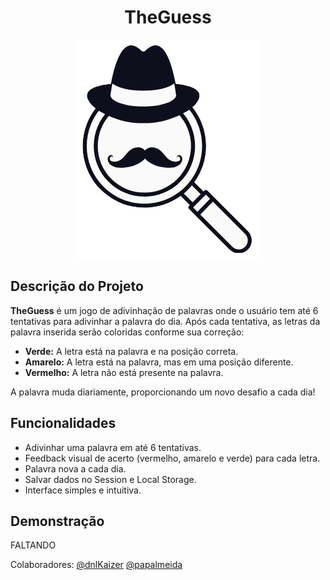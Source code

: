 <h1 align="center"> TheGuess </h1>

<p align="center">
  <img src="./imagens/logo-fundo-transparente.png" alt="TheGuess Logo" />
</p>

## Descrição do Projeto

**TheGuess** é um jogo de adivinhação de palavras onde o usuário tem até 6 tentativas para adivinhar a palavra do dia. Após cada tentativa, as letras da palavra inserida serão coloridas conforme sua correção:

- **Verde:** A letra está na palavra e na posição correta.
- **Amarelo:** A letra está na palavra, mas em uma posição diferente.
- **Vermelho:** A letra não está presente na palavra.

A palavra muda diariamente, proporcionando um novo desafio a cada dia!

## Funcionalidades

- Adivinhar uma palavra em até 6 tentativas.
- Feedback visual de acerto (vermelho, amarelo e verde) para cada letra.
- Palavra nova a cada dia.
- Salvar dados no Session e Local Storage.
- Interface simples e intuitiva.

## Demonstração

FALTANDO

Colaboradores:
[@dnlKaizer](https://github.com/dnlKaizer)
[@papalmeida](https://github.com/papalmeida)
